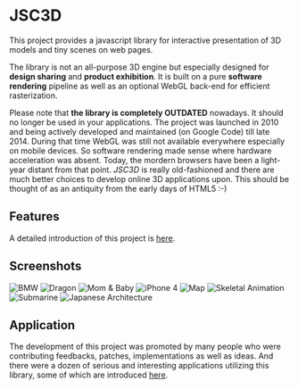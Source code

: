 # JSC3D
This project provides a javascript library for interactive presentation of 3D models and tiny scenes on web pages. 

The library is not an all-purpose 3D engine but especially designed for **design sharing** and **product exhibition**. It is built on a pure **software rendering** pipeline as well as an optional WebGL back-end for efficient rasterization.

Please note that **the library is completely OUTDATED** nowadays. It should no longer be used in your applications. The project was launched in 2010 and being actively developed and maintained (on Google Code) till late 2014. During that time WebGL was still not available everywhere especially on mobile devices. So software rendering made sense where hardware acceleration was absent. Today, the mordern browsers have been a light-year distant from that point. _JSC3D_ is really old-fashioned and there are much better choices to develop online 3D applications upon. This should be thought of as an antiquity from the early days of HTML5 :-)

## Features
A detailed introduction of this project is [here](https://github.com/humu2009/jsc3d/wiki).

## Screenshots
![BMW](https://raw.github.com/humu2009/jsc3d/wiki/screenshots/bmw.png)
![Dragon](https://raw.github.com/humu2009/jsc3d/wiki/screenshots/dragon.png)
![Mom & Baby](https://raw.github.com/humu2009/jsc3d/wiki/screenshots/statue.png)
![iPhone 4](https://raw.github.com/humu2009/jsc3d/wiki/screenshots/iphone4.png)
![Map](https://raw.github.com/humu2009/jsc3d/wiki/screenshots/map.png)
![Skeletal Animation](https://raw.github.com/humu2009/jsc3d/wiki/screenshots/characteranimation.png)
![Submarine](https://raw.github.com/humu2009/jsc3d/wiki/screenshots/submarine.png)
![Japanese Architecture](https://raw.github.com/humu2009/jsc3d/wiki/screenshots/wallcorner.png)

## Application
The development of this project was promoted by many people who were contributing feedbacks, patches, implementations as well as ideas. And there were a dozen of serious and interesting applications utilizing this library, some of which are introduced [here](https://github.com/humu2009/jsc3d/wiki/JSC3D-in-Applications).
